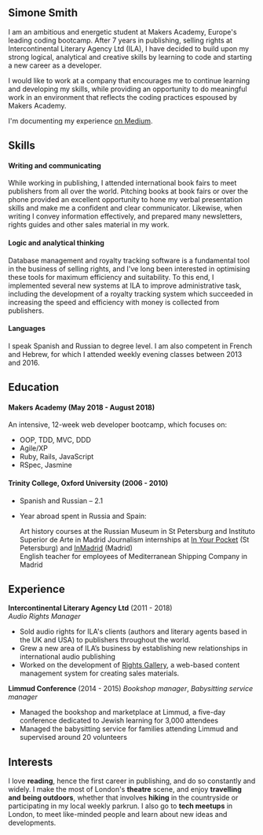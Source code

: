 ## Simone Smith

I am an ambitious and energetic student at Makers Academy, Europe's leading coding bootcamp. After 7 years in publishing, selling rights at Intercontinental Literary Agency Ltd (ILA), I have 
decided to build upon my strong logical, analytical and creative skills by learning to code and starting a new career as a developer.

I would like to work at a company that encourages me to continue learning and developing my skills, while providing an opportunity to do meaningful work in an environment that reflects the coding practices espoused by Makers Academy.

I'm documenting my experience [on Medium](https://medium.com/@simone_smith). 


## Skills

#### Writing and communicating

While working in publishing, I attended international book fairs to meet publishers from all over the world. 
Pitching books at book fairs or over the phone provided an excellent opportunity to hone my verbal presentation skills and make me a confident and clear communicator. 
Likewise, when writing I convey information effectively, and prepared many newsletters, rights guides and other sales material in my work. 

#### Logic and analytical thinking

Database management and royalty tracking software is a fundamental tool in the business of selling rights, and I've long been interested in optimising these tools for maximum efficiency and suitability. 
To this end, I implemented several new systems at ILA to improve administrative task, including the development of a royalty tracking system which succeeded in increasing the speed and efficiency with money is collected from publishers. 

#### Languages

I speak Spanish and Russian to degree level. I am also competent in French and Hebrew, for which I attended weekly evening classes between 2013 and 2016.


## Education

#### Makers Academy (May 2018 - August 2018)

An intensive, 12-week web developer bootcamp, which focuses on:

- OOP, TDD, MVC, DDD
- Agile/XP
- Ruby, Rails, JavaScript
- RSpec, Jasmine

#### Trinity College, Oxford University (2006 - 2010)

- Spanish and Russian – 2.1
- Year abroad spent in Russia and Spain: 

   Art history courses at the Russian Museum in St Petersburg and Instituto Superior de Arte in Madrid
     Journalism internships at [In Your Pocket](https://www.inyourpocket.com/st-petersburg-en) (St Petersburg) and [InMadrid](http://www.inmadrid.com/) (Madrid)  
     English teacher for employees of Mediterranean Shipping Company in Madrid  


## Experience

**Intercontinental Literary Agency Ltd** (2011 - 2018)    
*Audio Rights Manager*

- Sold audio rights for ILA's clients (authors and literary agents based in the UK and USA) to publishers throughout the world.
- Grew a new area of ILA’s business by establishing new relationships in international audio publishing
- Worked on the development of [Rights Gallery](http://rightsgallery.co.uk/?COLLCC=1648547733&), a web-based content management system for creating sales materials.

**Limmud Conference** (2014 - 2015)
*Bookshop manager*, *Babysitting service manager*

- Managed the bookshop and marketplace at Limmud, a five-day conference dedicated to Jewish learning for 3,000 attendees
- Managed the babysitting service for families attending Limmud and supervised around 20 volunteers


## Interests

I love **reading**, hence the first career in publishing, and do so constantly and widely. 
I make the most of London's **theatre** scene, and enjoy **travelling and being outdoors**, whether that involves **hiking** in the countryside or participating in my local weekly parkrun. 
I also go to **tech meetups** in London, to meet like-minded people and learn about new ideas and developments.  
